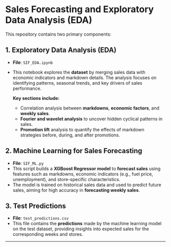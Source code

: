 # Sales Forecasting and Exploratory Data Analysis (EDA)

This repository contains two primary components:

## 1. Exploratory Data Analysis (EDA)
- **File**: `SIF_EDA.ipynb`
- This notebook explores the **dataset** by merging sales data with economic indicators and markdown details. The analysis focuses on identifying patterns, seasonal trends, and key drivers of sales performance.
  
  **Key sections include:**
  - Correlation analysis between **markdowns**, **economic factors**, and **weekly sales**.
  - **Fourier and wavelet analysis** to uncover hidden cyclical patterns in sales.
  - **Promotion lift** analysis to quantify the effects of markdown strategies before, during, and after promotions.

## 2. Machine Learning for Sales Forecasting
- **File**: `SIF_ML.py`
- This script builds a **XGBoost Regressor model** to **forecast sales** using features such as markdowns, economic indicators (e.g., fuel price, unemployment), and store-specific characteristics.
- The model is trained on historical sales data and used to predict future sales, aiming for high accuracy in **forecasting weekly sales**.

## 3. Test Predictions
- **File**: `test_predictions.csv`
- This file contains the **predictions** made by the machine learning model on the test dataset, providing insights into expected sales for the corresponding weeks and stores.

---


